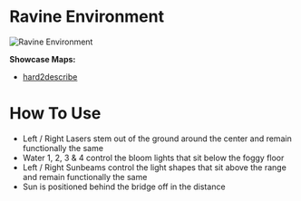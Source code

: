 # Ravine Environment
![Ravine Environment](Ravine.png)

**Showcase Maps:**
- [hard2describe](https://beatsaver.com/maps/374f8)

# How To Use

- Left / Right Lasers stem out of the ground around the center and remain functionally the same
- Water 1, 2, 3 & 4 control the bloom lights that sit below the foggy floor
- Left / Right Sunbeams control the light shapes that sit above the range and remain functionally the same
- Sun is positioned behind the bridge off in the distance